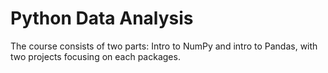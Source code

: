 # Python Data Analysis

The course consists of two parts: Intro to NumPy and intro to Pandas, with two projects focusing on each packages.
